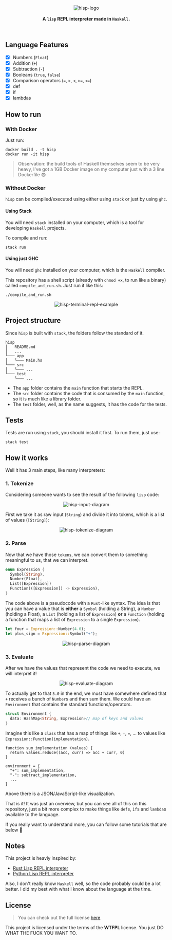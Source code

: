 
<p align="center">
  <img src="https://user-images.githubusercontent.com/15306309/57203245-c734c000-6f84-11e9-878d-985be42faf8f.png" alt="hisp-logo" />
  <br />
  <br />
  <b>A <code>lisp</code> REPL interpreter made in <code>Haskell</code>.</b>
</p>

<br />

## Language Features

- [x] Numbers (`Float`)
- [x] Addition (`+`)
- [x] Subtraction (`-`)
- [x] Booleans (`true`, `false`)
- [x] Comparison operators (`=`, `>`, `<`, `>=`, `<=`)
- [x] def
- [x] if
- [x] lambdas

## How to run

### With Docker

Just run:
```
docker build . -t hisp
docker run -it hisp
```

> Observation: the build tools of Haskell themselves seem to be very heavy, I've got a 1GB Docker image on my computer just with a 3 line Dockerfile :fearful:

### Without Docker

`hisp` can be compiled/executed using either using `stack` or just by using `ghc`.

#### Using Stack

You will need `stack` installed on your computer, which is a tool for developing `Haskell` projects.

To compile and run:

```shell
stack run
```

#### Using just GHC

You will need `ghc` installed on your computer, which is the `Haskell` compiler.

This repository has a shell script (already with `chmod +x`, to run like a binary) called `compile_and_run.sh`. Just run it like this:


```shell
./compile_and_run.sh
```

<p align="center">
  <img src="https://user-images.githubusercontent.com/15306309/57204202-9062a800-6f8c-11e9-8f89-ac4e07c51395.png" alt="hisp-terminal-repl-example" />
</p>

## Project structure

Since `hisp` is built with `stack`, the folders follow the standard of it.

```
hisp
│   README.md
│   ...
└─── app
│   └─── Main.hs
└─── src
│   └─── ...
└─── test
    └─── ...
```

- The `app` folder contains the `main` function that starts the REPL.
- The `src` folder contains the code that is consumed by the `main` function, so it is much like a library folder.
- The `test` folder, well, as the name suggests, it has the code for the tests.

## Tests

Tests are run using `stack`, you should install it first. To run them, just use:

```shell
stack test
```
## How it works

Well it has 3 main steps, like many interpreters:

### 1. Tokenize

Considering someone wants to see the result of the following `lisp` code:

<p align="center">
  <img src="https://user-images.githubusercontent.com/15306309/57578966-a6c8a200-746b-11e9-8df3-30c343433b19.png" alt="hisp-input-diagram" />
</p>

First we take it as raw input (`String`) and divide it into tokens, which is a list of values (`[String]`):

<p align="center">
  <img src="https://user-images.githubusercontent.com/15306309/57578967-a6c8a200-746b-11e9-9a22-9340a3b1e2d2.png" alt="hisp-tokenize-diagram" />
</p>

### 2. Parse

Now that we have those `tokens`, we can convert them to something meaningful to us, that we can interpret.
```rust
enum Expression {
  Symbol(String),
  Number(Float),
  List([Expression])
  Function(([Expression]) -> Expression),
}
```

The code above is a pseudocode with a `Rust`-like syntax. The idea is that you can have a value that is **either** a `Symbol` (holding a String), a `Number` (holding a Float), a `List` (holding a list of `Expression`) **or** a `Function` (holding a function that maps a list of `Expression` to a single `Expression`).

```rust
let four = Expression::Number(4.0);
let plus_sign = Expression::Symbol("+");
```
<p align="center">
  <img src="https://user-images.githubusercontent.com/15306309/57578968-a6c8a200-746b-11e9-96ab-187a60fc5902.png" alt="hisp-parse-diagram" />
</p>

### 3. Evaluate

After we have the values that represent the code we need to execute, we will interpret it!

<p align="center">
  <img src="https://user-images.githubusercontent.com/15306309/57578965-a6300b80-746b-11e9-8b14-33b899d5c9a1.png" alt="hisp-evaluate-diagram" />
</p>

To actually get to that `5.0` in the end, we must have somewhere defined that `+` receives a bunch of `Number`s and then sum them.
We could have an `Environment` that contains the standard functions/operators.
```rust
struct Environment {
  data: HashMap<String, Expression>// map of keys and values
}
```
Imagine this like a `class` that has a map of things like `+`, `-`, `=`, ... to values like `Expression::Function(implementation)`.

```
function sum_implementation (values) {
  return values.reduce((acc, curr) => acc + curr, 0)
}

environment = {
  "+": sum_implementation,
  "-": subtract_implementation,
  ...
}
```
Above there is a JSON/JavaScript-like visualization.

That is it! It was just an overview, but you can see all of this on this repository, just a bit more complex to make things like `def`s, `if`s and `lambda`s available to the language.

If you really want to understand more, you can follow some tutorials that are below :slightly_smiling_face:

## Notes

This project is heavly inspired by:

- [Rust Lisp REPL interpreter](https://m.stopa.io/risp-lisp-in-rust-90a0dad5b116)
- [Python Lisp REPL interpreter](https://norvig.com/lispy.html)

Also, I don't really know `Haskell` well, so the code probably could be a lot better. I did my best with what I know about the language at the time.

## License
>You can check out the full license [here](https://github.com/otaviopace/hisp/blob/master/LICENSE.md)

This project is licensed under the terms of the **WTFPL** license.
You just DO WHAT THE FUCK YOU WANT TO.
